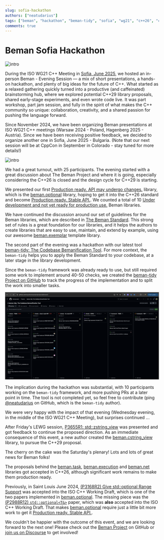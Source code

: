 ```yaml
---
slug: sofia-hackathon
authors: ["neatudarius"]
tags: ["beman", "hackathon", "beman-tidy", "sofia", "wg21", "c++26", "c++29"]
comments: true
---
```


# Beman Sofia Hackathon

![intro](./images/intro-v2.png)


During the ISO WG21 C++ Meeting in [Sofia, June 2025](https://wg21.link/N5004), we hosted an in-person Beman - Evening Session — a mix of short presentations, a hands-on hackathon, and plenty of big ideas for the future of C++. What started as a relaxed gathering quickly turned into a productive (and caffeinated) brainstorming hub, where we explored potential C++29 library proposals, shared early-stage experiments, and even wrote code live. It was part workshop, part jam session, and fully in the spirit of what makes the C++ community so unique: collaboration, creativity, and a shared passion for pushing the language forward.

<!-- truncate -->

Since November 2024, we have been organizing Beman presentations at ISO WG21 C++ meetings (Warsaw 2024 - Poland, Hagenberg 2025 - Austria). Since we have been receiving positive feedback, we decided to organize another one in Sofia, June 2025 - Bulgaria.  (Note that our next session will be at CppCon in September in Colorado - stay tuned for more details!)

![intro](./images/intro-v1.png)

We had a great turnout, with 25 participants. The evening started with a great discussion about The Beman Project and where it is going, especially considering the C++26 is closed and the design cycle  for C++29 is starting.

We presented our first [Production ready. API may undergo changes.](https://github.com/bemanproject/beman/blob/main/docs/BEMAN_LIBRARY_MATURITY_MODEL.md#production-ready-api-may-undergo-changes) library, which is the [beman.optional](https://github.com/bemanproject/optional) library, hoping to get it into the C++26 standard and become [Production ready. Stable API.](https://github.com/bemanproject/beman/blob/main/docs/BEMAN_LIBRARY_MATURITY_MODEL.md#production-ready-stable-api). We counted a total of 10 [Under development and not yet ready for production use.](https://github.com/bemanproject/beman/blob/main/docs/BEMAN_LIBRARY_MATURITY_MODEL.md#production-ready-stable-api) Beman libraries.

We have continued the discussion around our set of guidelines for the Beman libraries, which are described in [The Beman Standard](https://github.com/bemanproject/beman/blob/main/docs/BEMAN_STANDARD.md). This strong set of rules is a great foundation for our libraries, and it helps the authors to create libraries that are easy to use, maintain, and extend by example, using our awesome [beman.exemplar](https://github.com/bemanproject/exemplar) template library.

The second part of the evening was a hackathon with our latest tool [beman-tidy: The Codebase Bemanification Tool](https://github.com/bemanproject/infra/tree/main/tools/beman-tidy). For more context, the `beman-tidy` helps you to apply the Beman Standard to your codebase, at a later stage in the library development.

Since the `beman-tidy` framework was already ready to use, but still required some work to implement around 40-50 checks, we created the [beman-tidy Project on GitHub](https://github.com/orgs/bemanproject/projects/8) to track the progress of the implementation and to split the work into smaller tasks.

![beman tidy board](./images/beman-tidy-board.png)

The implication during the hackathon was substantial, with 10 participants working on the `beman-tidy` framework, and more pushing PRs at a later point in time. The tool is not completed yet, so feel free to contribute (ping [@neatudarius](https://github.com/neatudarius) on GitHub, which is the `beman-tidy` author).

We were very happy with the impact of that evening (Wednesday evening, in the middle of the ISO WG21 C++ Meeting), but surprises continued ...

After Friday's LEWG session,  [P3655R1: std::zstring_view](https://wg21.link/P3655R1) was presented and got feedback to continue the proposed direction. As an immediate consequence of this event, a new author created the [beman.cstring_view](https://github.com/bemanproject/cstring_view) library, to pursue the C++29 proposal.

The cherry on the cake was the Saturday's plenary! Lots and lots of great news for Beman folks!

The proposals behind the [beman.task](https://github.com/bemanproject/task), [beman.execution](https://github.com/bemanproject/execution) and [beman.net](https://github.com/bemanproject/net) libraries got accepted in C++26, although significant work remains to make them production ready.

Previously, in Saint Louis June 2024, [(P3168R2) Give std::optional Range Support](https://wg21.link/P3168R2) was accepted into the ISO C++ Working Draft, which is one of the two papers implemented in [beman.optional](https://github.com/bemanproject/optional). The missing piece was the [(P2988R12) `std::optional<T&>`](https://wg21.link/P2988R12) paper, which was **also** accepted into the ISO C++ Working Draft. That makes [beman.optional](https://github.com/bemanproject/optional) require just a little bit more work to get it [Production ready. Stable API.](https://github.com/bemanproject/beman/blob/main/docs/BEMAN_LIBRARY_MATURITY_MODEL.md#production-ready-stable-api).

We couldn't be happier with the outcome of this event, and we are looking forward to the next one! Please check out the [Beman Project](https://github.com/bemanproject) on GitHub or [join us on Discourse](https://discourse.bemanproject.org/latest) to get involved!
